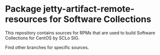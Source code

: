 # Package jetty-artifact-remote-resources for Software Collections

This repository contains sources for RPMs that are used
to build Software Collections for CentOS by SCLo SIG.

Find other branches for specific sources.
